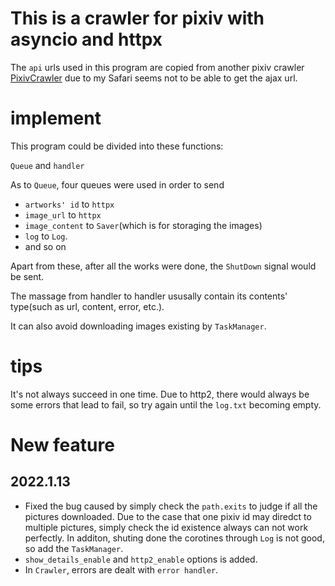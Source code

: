 # This is a crawler for pixiv with asyncio and httpx  
The `api` urls used in this program are copied from another pixiv crawler [PixivCrawler](https://github.com/CWHer/PixivCrawler/blob/master/pixiv_crawler/crawlers/bookmark_crawler.py) due to my Safari seems not to be able to get the ajax url.

# implement
This program could be divided into these functions:

`Queue` and `handler`  

As to `Queue`, four queues were used in order to send
- `artworks' id` to `httpx`
- `image_url` to `httpx`
-  `image_content` to `Saver`(which is for storaging the images)
-  `log` to `Log`. 
-  and so on

Apart from these, after all the works were done, the `ShutDown` signal would be sent.

The massage from handler to handler ususally contain its contents' type(such as url, content, error, etc.).

It can also avoid downloading images existing by `TaskManager`.
 
 # tips

It's not always succeed in one time. Due to http2, there would always be some errors that lead to fail, so try again until the `log.txt` becoming empty.

# New feature

## 2022.1.13
- Fixed the bug caused by simply check the `path.exits` to judge if all the pictures downloaded. Due to the case that one pixiv id may diredct to multiple pictures, simply check the id existence always can not work perfectly. In additon, shuting done the corotines through `Log` is not good, so add the `TaskManager`. 
- `show_details_enable` and `http2_enable` options is added.
- In `Crawler`, errors are dealt with `error handler`.